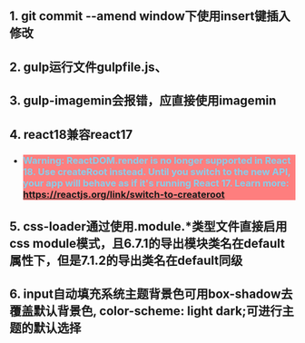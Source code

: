 
## 1. git commit --amend window下使用insert键插入修改

## 2. gulp运行文件gulpfile.js、

## 3. gulp-imagemin会报错，应直接使用imagemin

## 4. react18兼容react17
- ### <p style="color:skyblue; background: rgba(255,0,0,0.5)"> Warning: ReactDOM.render is no longer supported in React 18. Use createRoot instead. Until you switch to the new API, your app will behave as if it's running React 17. Learn more: https://reactjs.org/link/switch-to-createroot</p>

## 5. css-loader通过使用.module.*类型文件直接启用css module模式，且6.7.1的导出模块类名在default属性下，但是7.1.2的导出类名在default同级

## 6. input自动填充系统主题背景色可用box-shadow去覆盖默认背景色, color-scheme: light dark;可进行主题的默认选择